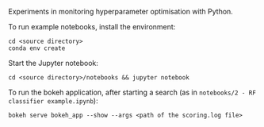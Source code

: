 Experiments in monitoring hyperparameter optimisation with Python.

To run example notebooks, install the environment:

    cd <source directory>
    conda env create

Start the Jupyter notebook:

    cd <source directory>/notebooks && jupyter notebook

To run the bokeh application, after starting a search
(as in `notebooks/2 - RF classifier example.ipynb`):

    bokeh serve bokeh_app --show --args <path of the scoring.log file>
